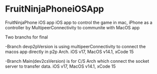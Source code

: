 # FruitNinjaPhoneiOSApp
FruitNinjaPhone iOS app
iOS app to control the game in mac, iPhone as a controller by MultipeerConnectivity to communite with MacOS app

Two branchs for final

-Branch devp2pVersion is using multipeerConnectivity to connect the macos app directly in p2p Arch.
   iOS v17, MacOS v14.1, xCode 15


-Branch Main(dev2csVersion) is for C/S Arch which connect the socket server to transfer data.
  iOS v17, MacOS v14.1, xCode 15

